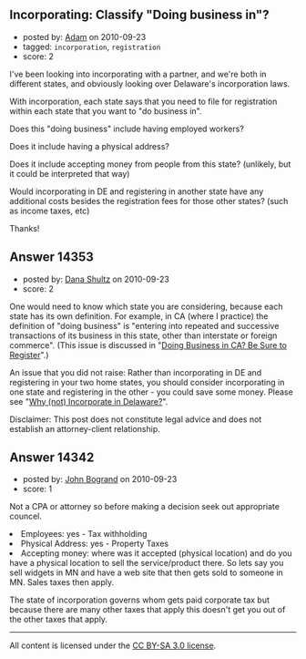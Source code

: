 ## Incorporating: Classify "Doing business in"?

- posted by: [Adam](https://stackexchange.com/users/-1/4272-adam) on 2010-09-23
- tagged: `incorporation`, `registration`
- score: 2

I've been looking into incorporating with a partner, and we're both in different states, and obviously looking over Delaware's incorporation laws.

With incorporation, each state says that you need to file for registration within each state that you want to "do business in".

Does this "doing business" include having employed workers?

Does it include having a physical address?

Does it include accepting money from people from this state? (unlikely, but it could be interpreted that way)

Would incorporating in DE and registering in another state have any additional costs besides the registration fees for those other states? (such as income taxes, etc)

Thanks!


## Answer 14353

- posted by: [Dana Shultz](https://stackexchange.com/users/-1/1841-dana-shultz) on 2010-09-23
- score: 2

<p>One would need to know which state you are considering, because each state has its own definition. For example, in CA (where I practice) the definition of "doing business" is "entering into repeated and successive transactions of its business in this state, other than interstate or foreign commerce". (This issue is discussed in "<a href="http://dana.sh/aQUtLS" rel="nofollow">Doing Business in CA? Be Sure to Register</a>".)</p>

<p>An issue that you did not raise: Rather than incorporating in DE and registering in your two home states, you should consider incorporating in one state and registering in the other - you could save some money. Please see "<a href="http://dana.sh/arC2w3" rel="nofollow">Why (not) Incorporate in Delaware?</a>".</p>

<p>Disclaimer: This post does not constitute legal advice and does not establish an attorney-client relationship.</p>



## Answer 14342

- posted by: [John Bogrand](https://stackexchange.com/users/-1/3577-john-bogrand) on 2010-09-23
- score: 1

Not a CPA or attorney so before making a decision seek out appropriate councel.


<li>Employees: yes - Tax withholding
<li>Physical Address: yes - Property Taxes
<li>Accepting money: where was it accepted (physical location) and do you have a physical location to sell the service/product there.  So lets say you sell widgets in MN and have a web site that then gets sold to someone in MN.  Sales taxes then apply.

The state of incorporation governs whom gets paid corporate tax but because there are many other taxes that apply this doesn't get you out of the other taxes that apply.



---

All content is licensed under the [CC BY-SA 3.0 license](https://creativecommons.org/licenses/by-sa/3.0/).
